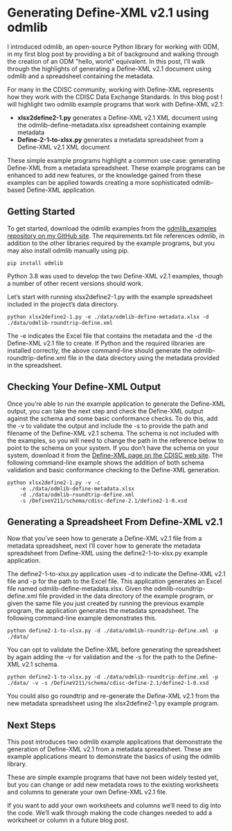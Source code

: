 # Generating Define-XML v2.1 using odmlib

I introduced odmlib, an open-source Python library for working with ODM, in my first blog post by providing a bit of 
background and walking through the creation of an ODM "hello, world" equivalent. In this post, I’ll walk through the 
highlights of generating a Define-XML v2.1 document using odmlib and a spreadsheet containing the metadata.

For many in the CDISC community, working with Define-XML represents how they work with the CDISC Data Exchange 
Standards. In this blog post I will highlight two odmlib example programs that work with Define-XML v2.1:

* **xlsx2define2-1.py** generates a Define-XML v2.1 XML document using the odmlib-define-metadata.xlsx spreadsheet 
containing example metadata
* **Define-2-1-to-xlsx.py** generates a metadata spreadsheet from a Define-XML v2.1 XML document

These simple example programs highlight a common use case: generating Define-XML from a metadata spreadsheet. 
These example programs can be enhanced to add new features, or the knowledge gained from these examples can be applied 
towards creating a more sophisticated odmlib-based Define-XML application.

## Getting Started
To get started, download the odmlib examples from the 
[odmlib_examples repository on my GitHub site](https://github.com/swhume/odmlib_examples). The 
requirements.txt file references odmlib, in addition to the other libraries required by the example programs, but you 
may also install odmlib manually using pip.

```
pip install odmlib
```
Python 3.8 was used to develop the two Define-XML v2.1 examples, though a number of other recent versions should work.

Let’s start with running xlsx2define2-1.py with the example spreadsheet included in the project’s data directory.
```
python xlsx2define2-1.py -e ./data/odmlib-define-metadata.xlsx -d ./data/odmlib-roundtrip-define.xml
```
The -e indicates the Excel file that contains the metadata and the -d the Define-XML v2.1 file to create. If Python 
and the required libraries are installed correctly, the above command-line should generate the 
odmlib-roundtrip-define.xml file in the data directory using the metadata provided in the spreadsheet.

## Checking Your Define-XML Output
Once you’re able to run the example application to generate the Define-XML output, you can take the next step and check 
the Define-XML output against the schema and some basic conformance checks. To do this, add the -v to validate the 
output and include the -s to provide the path and filename of the Define-XML v2.1 schema. The schema is not included 
with the examples, so you will need to change the path in the reference below to point to the schema on your system. 
If you don’t have the schema on your system, download it from the 
[Define-XML page on the CDISC web site](https://www.cdisc.org/standards/data-exchange/define-xml). The following 
command-line example shows the addition of both schema validation and basic conformance checking to the Define-XML 
generation.
```
python xlsx2define2-1.py -v -c
    -e ./data/odmlib-define-metadata.xlsx 
    -d ./data/odmlib-roundtrip-define.xml
    -s /DefineV211/schema/cdisc-define-2.1/define2-1-0.xsd
```

## Generating a Spreadsheet From Define-XML v2.1
Now that you’ve seen how to generate a Define-XML v2.1 file from a metadata spreadsheet, next I’ll cover how to 
generate the metadata spreadsheet from Define-XML using the define2-1-to-xlsx.py example application.

The define2-1-to-xlsx.py application uses -d to indicate the Define-XML v2.1 file and -p for the path to the Excel file. 
This application generates an Excel file named odmlib-define-metadata.xlsx. Given the odmlib-roundtrip-define.xml file 
provided in the data directory of the example program, or given the same file you just created by running the previous 
example program, the application generates the metadata spreadsheet. The following command-line example demonstrates 
this.
```
python define2-1-to-xlsx.py -d ./data/odmlib-roundtrip-define.xml -p ./data/
```

You can opt to validate the Define-XML before generating the spreadsheet by again adding the -v for validation and the 
-s for the path to the Define-XML v2.1 schema.
```
python define2-1-to-xlsx.py -d ./data/odmlib-roundtrip-define.xml -p ./data/ -v -s /DefineV211/schema/cdisc-define-2.1/define2-1-0.xsd
```

You could also go roundtrip and re-generate the Define-XML v2.1 from the new metadata spreadsheet using the 
xlsx2define2-1.py example program.

## Next Steps
This post introduces two odmlib example applications that demonstrate the generation of Define-XML v2.1 from a metadata 
spreadsheet. These are example applications meant to demonstrate the basics of using the odmlib library.

These are simple example programs that have not been widely tested yet, but you can change or add new metadata rows to 
the existing worksheets and columns to generate your own Define-XML v2.1 file.

If you want to add your own worksheets and columns we’ll need to dig into the code. We’ll walk through making the code 
changes needed to add a worksheet or column in a future blog post.

